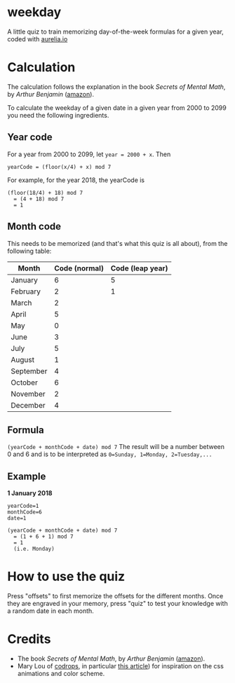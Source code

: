 # weekday
A little quiz to train memorizing day-of-the-week formulas for a given year, coded with [aurelia.io](http://aurelia.io)

# Calculation
The calculation follows the explanation in the book *Secrets of Mental Math*, by *Arthur Benjamin* ([amazon](http://a.co/bW8Ireu)).

To calculate the weekday of a given date in a given year from 2000 to 2099 you need the following ingredients.

## Year code
For a year from 2000 to 2099, let `year = 2000 + x`. Then
```
yearCode = (floor(x/4) + x) mod 7
```

For example, for the year 2018, the yearCode is
```
(floor(18/4) + 18) mod 7 
  = (4 + 18) mod 7 
  = 1
```

## Month code
This needs to be memorized (and that's what this quiz is all about), from the following table:

|Month | Code (normal) | Code (leap year) |
|------|---------------|------------------|
|January| 6 | 5 |
|February| 2 | 1 |
|March| 2| |
|April| 5| |
|May| 0| |
|June| 3| |
|July| 5| |
|August| 1| |
|September| 4| |
|October| 6| |
|November| 2| |
|December| 4| |

## Formula
```(yearCode + monthCode + date) mod 7```
The result will be a number between 0 and 6 and is to be interpreted as `0=Sunday, 1=Monday, 2=Tuesday,...`

## Example
**1 January 2018**
```
yearCode=1
monthCode=6
date=1
```

```
(yearCode + monthCode + date) mod 7 
  = (1 + 6 + 1) mod 7 
  = 1 
  (i.e. Monday)
```

# How to use the quiz
Press "offsets" to first memorize the offsets for the different months. Once they are engraved in your memory, press "quiz" to test your knowledge with a random date in each month.

# Credits
* The book *Secrets of Mental Math*, by *Arthur Benjamin* ([amazon](http://a.co/bW8Ireu)).
* Mary Lou of [codrops](https://tympanus.net/codrops/), in particular [this article](https://tympanus.net/codrops/2015/10/28/effect-ideas-for-card-stacks/)) for inspiration on the css animations and color scheme.

